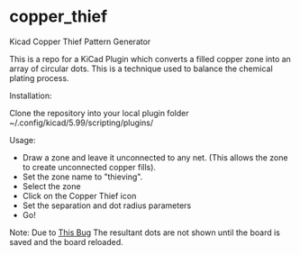 # copper_thief
Kicad Copper Thief Pattern Generator

This is a repo for a KiCad Plugin which converts a filled copper zone into an
array of circular dots.  This is a technique used to balance the chemical
plating process.

Installation:

Clone the repository into your local plugin folder
~/.config/kicad/5.99/scripting/plugins/


Usage:

* Draw a zone and leave it unconnected to any net. (This allows the zone to
    create unconnected copper fills).
* Set the zone name to "thieving".
* Select the zone
* Click on the Copper Thief icon
* Set the separation and dot radius parameters
* Go!


Note: Due to [This Bug](https://gitlab.com/kicad/code/kicad/-/issues/7065#note_521206112)
The resultant dots are not shown until the board is saved and the board reloaded.
